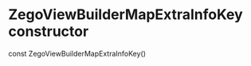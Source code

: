 


# ZegoViewBuilderMapExtraInfoKey constructor






const
ZegoViewBuilderMapExtraInfoKey()












